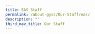 ```yaml
---
title: EAS Staff
permalink: /about-gyss/Our-Staff/eas/
description: ""
third_nav_title: Our Staff
---
```

<!--td {border: 1px solid #cccccc;}br {mso-data-placement:same-cell;}-->

<table xmlns="http://www.w3.org/1999/xhtml" cellspacing="0" cellpadding="0" dir="ltr" border="1" style="table-layout:fixed;font-size:10pt;font-family:Arial;width:0px;border-collapse:collapse;border:none"><colgroup><col width="100"><col width="173"><col width="257"></colgroup><tbody><tr style="height:21px;"><td style="border-top:1px solid #000000;border-right:1px solid #000000;border-bottom:1px solid #000000;border-left:1px solid #000000;overflow:hidden;padding:2px 3px 2px 3px;vertical-align:bottom;font-family:Calibri;font-weight:bold;text-align:center;" data-sheets-value="{&quot;1&quot;:2,&quot;2&quot;:&quot;No&quot;}">No</td><td style="border-top:1px solid #000000;border-right:1px solid #000000;border-bottom:1px solid #000000;overflow:hidden;padding:2px 3px 2px 3px;vertical-align:bottom;font-family:Calibri;font-weight:bold;text-align:center;" data-sheets-value="{&quot;1&quot;:2,&quot;2&quot;:&quot;Job Title&quot;}">Job Title</td><td style="border-top:1px solid #000000;border-right:1px solid #000000;border-bottom:1px solid #000000;overflow:hidden;padding:2px 3px 2px 3px;vertical-align:bottom;font-family:Calibri;font-weight:bold;text-align:center;" data-sheets-value="{&quot;1&quot;:2,&quot;2&quot;:&quot;Name&quot;}">Name</td></tr><tr style="height:21px;"><td style="border-right:1px solid #000000;border-bottom:1px solid #000000;border-left:1px solid #000000;overflow:hidden;padding:2px 3px 2px 3px;vertical-align:bottom;font-family:Calibri;font-weight:normal;text-align:center;" data-sheets-value="{&quot;1&quot;:3,&quot;3&quot;:1}">1</td><td style="border-right:1px solid #000000;border-bottom:1px solid #000000;overflow:hidden;padding:2px 3px 2px 3px;vertical-align:bottom;font-family:Calibri;font-weight:normal;text-align:center;" data-sheets-value="{&quot;1&quot;:2,&quot;2&quot;:&quot;TSO (D&amp;T)&quot;}">TSO (D&amp;T)</td><td style="border-right:1px solid #000000;border-bottom:1px solid #000000;overflow:hidden;padding:2px 3px 2px 3px;vertical-align:bottom;font-family:Calibri;font-weight:normal;" data-sheets-value="{&quot;1&quot;:2,&quot;2&quot;:&quot;Mr Abdul Rahman Bin Talib&quot;}">Mr Abdul Rahman Bin Talib</td></tr><tr style="height:21px;"><td style="border-right:1px solid #000000;border-bottom:1px solid #000000;border-left:1px solid #000000;overflow:hidden;padding:2px 3px 2px 3px;vertical-align:bottom;font-family:Calibri;font-weight:normal;text-align:center;" data-sheets-value="{&quot;1&quot;:3,&quot;3&quot;:2}">2</td><td style="border-right:1px solid #000000;border-bottom:1px solid #000000;overflow:hidden;padding:2px 3px 2px 3px;vertical-align:bottom;font-family:Calibri;font-weight:normal;text-align:center;" data-sheets-value="{&quot;1&quot;:2,&quot;2&quot;:&quot;TSO (Sci Lab)&quot;}">TSO (Sci Lab)</td><td style="border-right:1px solid #000000;border-bottom:1px solid #000000;overflow:hidden;padding:2px 3px 2px 3px;vertical-align:bottom;font-family:Calibri;font-weight:normal;" data-sheets-value="{&quot;1&quot;:2,&quot;2&quot;:&quot;Mrs Chan_Ng Ai Khim&quot;}">Mrs Chan_Ng Ai Khim</td></tr><tr style="height:21px;"><td style="border-right:1px solid #000000;border-bottom:1px solid #000000;border-left:1px solid #000000;overflow:hidden;padding:2px 3px 2px 3px;vertical-align:bottom;font-family:Calibri;font-weight:normal;text-align:center;" data-sheets-value="{&quot;1&quot;:3,&quot;3&quot;:3}">3</td><td style="border-right:1px solid #000000;border-bottom:1px solid #000000;overflow:hidden;padding:2px 3px 2px 3px;vertical-align:bottom;font-family:Calibri;font-weight:normal;text-align:center;" data-sheets-value="{&quot;1&quot;:2,&quot;2&quot;:&quot;TSO (D&amp;T)&quot;}">TSO (D&amp;T)</td><td style="border-right:1px solid #000000;border-bottom:1px solid #000000;overflow:hidden;padding:2px 3px 2px 3px;vertical-align:bottom;font-family:Calibri;font-weight:normal;" data-sheets-value="{&quot;1&quot;:2,&quot;2&quot;:&quot;Mr Chng Kian Hu&quot;}">Mr Chng Kian Hu</td></tr><tr style="height:21px;"><td style="border-right:1px solid #000000;border-bottom:1px solid #000000;border-left:1px solid #000000;overflow:hidden;padding:2px 3px 2px 3px;vertical-align:bottom;font-family:Calibri;font-weight:normal;text-align:center;" data-sheets-value="{&quot;1&quot;:3,&quot;3&quot;:4}">4</td><td style="border-right:1px solid #000000;border-bottom:1px solid #000000;overflow:hidden;padding:2px 3px 2px 3px;vertical-align:bottom;font-family:Calibri;font-size:9pt;font-weight:normal;text-align:center;" data-sheets-value="{&quot;1&quot;:2,&quot;2&quot;:&quot;ICT Manager&quot;}">ICT Manager</td><td style="border-right:1px solid #000000;border-bottom:1px solid #000000;overflow:hidden;padding:2px 3px 2px 3px;vertical-align:bottom;font-family:Calibri;font-weight:normal;" data-sheets-value="{&quot;1&quot;:2,&quot;2&quot;:&quot;Mr Hanafi Bin Razali&quot;}">Mr Hanafi Bin Razali</td></tr><tr style="height:21px;"><td style="border-right:1px solid #000000;border-bottom:1px solid #000000;border-left:1px solid #000000;overflow:hidden;padding:2px 3px 2px 3px;vertical-align:bottom;font-family:Calibri;font-weight:normal;text-align:center;" data-sheets-value="{&quot;1&quot;:3,&quot;3&quot;:5}">5</td><td style="border-right:1px solid #000000;border-bottom:1px solid #000000;overflow:hidden;padding:2px 3px 2px 3px;vertical-align:bottom;font-family:Calibri;font-weight:normal;text-align:center;" data-sheets-value="{&quot;1&quot;:2,&quot;2&quot;:&quot;MSO&quot;}">MSO</td><td style="border-right:1px solid #000000;border-bottom:1px solid #000000;overflow:hidden;padding:2px 3px 2px 3px;vertical-align:bottom;font-family:Calibri;font-weight:normal;" data-sheets-value="{&quot;1&quot;:2,&quot;2&quot;:&quot;Mdm Haryati Bte Abdul Manap&quot;}">Mdm Haryati Bte Abdul Manap</td></tr><tr style="height:21px;"><td style="border-right:1px solid #000000;border-bottom:1px solid #000000;border-left:1px solid #000000;overflow:hidden;padding:2px 3px 2px 3px;vertical-align:bottom;font-family:Calibri;font-weight:normal;text-align:center;" data-sheets-value="{&quot;1&quot;:3,&quot;3&quot;:6}">6</td><td style="border-right:1px solid #000000;border-bottom:1px solid #000000;overflow:hidden;padding:2px 3px 2px 3px;vertical-align:bottom;font-family:Calibri;font-weight:normal;text-align:center;" data-sheets-value="{&quot;1&quot;:2,&quot;2&quot;:&quot;OM&quot;}">OM</td><td style="border-right:1px solid #000000;border-bottom:1px solid #000000;overflow:hidden;padding:2px 3px 2px 3px;vertical-align:bottom;font-family:Calibri;font-weight:normal;" data-sheets-value="{&quot;1&quot;:2,&quot;2&quot;:&quot;Mr Khairul Salleh Bin Abu Bakar&quot;}">Mr Khairul Salleh Bin Abu Bakar</td></tr><tr style="height:21px;"><td style="border-right:1px solid #000000;border-bottom:1px solid #000000;border-left:1px solid #000000;overflow:hidden;padding:2px 3px 2px 3px;vertical-align:bottom;font-family:Calibri;font-weight:normal;text-align:center;" data-sheets-value="{&quot;1&quot;:3,&quot;3&quot;:7}">7</td><td style="border-right:1px solid #000000;border-bottom:1px solid #000000;overflow:hidden;padding:2px 3px 2px 3px;vertical-align:bottom;font-family:Calibri;font-weight:normal;text-align:center;" data-sheets-value="{&quot;1&quot;:2,&quot;2&quot;:&quot;OSO (Sci Lab)&quot;}">OSO (Sci Lab)</td><td style="border-right:1px solid #000000;border-bottom:1px solid #000000;overflow:hidden;padding:2px 3px 2px 3px;vertical-align:bottom;font-family:Calibri;font-weight:normal;" data-sheets-value="{&quot;1&quot;:2,&quot;2&quot;:&quot;Mdm Lee Kuan Siew&quot;}">Mdm Lee Kuan Siew</td></tr><tr style="height:21px;"><td style="border-right:1px solid #000000;border-bottom:1px solid #000000;border-left:1px solid #000000;overflow:hidden;padding:2px 3px 2px 3px;vertical-align:bottom;font-family:Calibri;font-weight:normal;text-align:center;" data-sheets-value="{&quot;1&quot;:3,&quot;3&quot;:8}">8</td><td style="border-right:1px solid #000000;border-bottom:1px solid #000000;overflow:hidden;padding:2px 3px 2px 3px;vertical-align:bottom;font-family:Calibri;font-weight:normal;text-align:center;" data-sheets-value="{&quot;1&quot;:2,&quot;2&quot;:&quot;OSO&quot;}">OSO</td><td style="border-right:1px solid #000000;border-bottom:1px solid #000000;overflow:hidden;padding:2px 3px 2px 3px;vertical-align:bottom;font-family:Calibri;font-weight:normal;color:#222222;" data-sheets-value="{&quot;1&quot;:2,&quot;2&quot;:&quot;Mr Lim Chea Chyang Alan&quot;}">Mr Lim Chea Chyang Alan</td></tr><tr style="height:21px;"><td style="border-right:1px solid #000000;border-bottom:1px solid #000000;border-left:1px solid #000000;overflow:hidden;padding:2px 3px 2px 3px;vertical-align:bottom;font-family:Calibri;font-weight:normal;text-align:center;" data-sheets-value="{&quot;1&quot;:3,&quot;3&quot;:9}">9</td><td style="border-right:1px solid #000000;border-bottom:1px solid #000000;overflow:hidden;padding:2px 3px 2px 3px;vertical-align:bottom;font-family:Calibri;font-weight:normal;text-align:center;" data-sheets-value="{&quot;1&quot;:2,&quot;2&quot;:&quot;AM&quot;}">AM</td><td style="border-right:1px solid #000000;border-bottom:1px solid #000000;overflow:hidden;padding:2px 3px 2px 3px;vertical-align:bottom;font-family:Calibri;font-weight:normal;" data-sheets-value="{&quot;1&quot;:2,&quot;2&quot;:&quot;Ms Mah Ming Choo Judith&quot;}">Ms Mah Ming Choo Judith</td></tr><tr style="height:21px;"><td style="border-right:1px solid #000000;border-bottom:1px solid #000000;border-left:1px solid #000000;overflow:hidden;padding:2px 3px 2px 3px;vertical-align:bottom;font-family:Calibri;font-weight:normal;text-align:center;" data-sheets-value="{&quot;1&quot;:3,&quot;3&quot;:10}">10</td><td style="border-right:1px solid #000000;border-bottom:1px solid #000000;overflow:hidden;padding:2px 3px 2px 3px;vertical-align:bottom;font-family:Calibri;font-weight:normal;text-align:center;" data-sheets-value="{&quot;1&quot;:2,&quot;2&quot;:&quot;OSO&quot;}">OSO</td><td style="border-right:1px solid #000000;border-bottom:1px solid #000000;overflow:hidden;padding:2px 3px 2px 3px;vertical-align:bottom;font-family:Calibri;font-weight:normal;" data-sheets-value="{&quot;1&quot;:2,&quot;2&quot;:&quot;Mdm Marimuthu Pusphawathi&quot;}">Mdm Marimuthu Pusphawathi</td></tr><tr style="height:21px;"><td style="border-right:1px solid #000000;border-bottom:1px solid #000000;border-left:1px solid #000000;overflow:hidden;padding:2px 3px 2px 3px;vertical-align:bottom;font-family:Calibri;font-weight:normal;text-align:center;" data-sheets-value="{&quot;1&quot;:3,&quot;3&quot;:11}">11</td><td style="border-right:1px solid #000000;border-bottom:1px solid #000000;overflow:hidden;padding:2px 3px 2px 3px;vertical-align:bottom;font-family:Calibri;font-weight:normal;text-align:center;" data-sheets-value="{&quot;1&quot;:2,&quot;2&quot;:&quot;ICT Manager&quot;}">ICT Manager</td><td style="border-right:1px solid #000000;border-bottom:1px solid #000000;overflow:hidden;padding:2px 3px 2px 3px;vertical-align:bottom;font-family:Calibri;font-weight:normal;" data-sheets-value="{&quot;1&quot;:2,&quot;2&quot;:&quot;Mr Ng Chi Hung Adrian&quot;}">Mr Ng Chi Hung Adrian</td></tr><tr style="height:21px;"><td style="border-right:1px solid #000000;border-bottom:1px solid #000000;border-left:1px solid #000000;overflow:hidden;padding:2px 3px 2px 3px;vertical-align:bottom;font-family:Calibri;font-weight:normal;text-align:center;" data-sheets-value="{&quot;1&quot;:3,&quot;3&quot;:12}">12</td><td style="border-right:1px solid #000000;border-bottom:1px solid #000000;overflow:hidden;padding:2px 3px 2px 3px;vertical-align:bottom;font-family:Calibri;font-weight:normal;text-align:center;" data-sheets-value="{&quot;1&quot;:2,&quot;2&quot;:&quot;OM&quot;}">OM</td><td style="border-right:1px solid #000000;border-bottom:1px solid #000000;overflow:hidden;padding:2px 3px 2px 3px;vertical-align:bottom;font-family:Calibri;font-weight:normal;" data-sheets-value="{&quot;1&quot;:2,&quot;2&quot;:&quot;Mr Ong Choon Kong&quot;}">Mr Ong Choon Kong</td></tr><tr style="height:21px;"><td style="border-right:1px solid #000000;border-bottom:1px solid #000000;border-left:1px solid #000000;overflow:hidden;padding:2px 3px 2px 3px;vertical-align:bottom;font-family:Calibri;font-weight:normal;text-align:center;" data-sheets-value="{&quot;1&quot;:3,&quot;3&quot;:13}">13</td><td style="border-right:1px solid #000000;border-bottom:1px solid #000000;overflow:hidden;padding:2px 3px 2px 3px;vertical-align:bottom;font-family:Calibri;font-weight:normal;text-align:center;" data-sheets-value="{&quot;1&quot;:2,&quot;2&quot;:&quot;OSO&quot;}">OSO</td><td style="border-right:1px solid #000000;border-bottom:1px solid #000000;overflow:hidden;padding:2px 3px 2px 3px;vertical-align:bottom;font-family:Calibri;font-weight:normal;" data-sheets-value="{&quot;1&quot;:2,&quot;2&quot;:&quot;Mdm Ong Mui Yong Alice&quot;}">Mdm Ong Mui Yong Alice</td></tr><tr style="height:21px;"><td style="border-right:1px solid #000000;border-bottom:1px solid #000000;border-left:1px solid #000000;overflow:hidden;padding:2px 3px 2px 3px;vertical-align:bottom;font-family:Calibri;font-weight:normal;text-align:center;" data-sheets-value="{&quot;1&quot;:3,&quot;3&quot;:14}">14</td><td style="border-right:1px solid #000000;border-bottom:1px solid #000000;overflow:hidden;padding:2px 3px 2px 3px;vertical-align:bottom;font-family:Calibri;font-weight:normal;text-align:center;" data-sheets-value="{&quot;1&quot;:2,&quot;2&quot;:&quot;OSO&quot;}">OSO</td><td style="border-right:1px solid #000000;border-bottom:1px solid #000000;overflow:hidden;padding:2px 3px 2px 3px;vertical-align:bottom;font-family:Calibri;font-weight:normal;" data-sheets-value="{&quot;1&quot;:2,&quot;2&quot;:&quot;Mdm Pon Malarvili Ponnampalm&quot;}">Mdm Pon Malarvili Ponnampalm</td></tr><tr style="height:21px;"><td style="border-right:1px solid #000000;border-bottom:1px solid #000000;border-left:1px solid #000000;overflow:hidden;padding:2px 3px 2px 3px;vertical-align:bottom;font-family:Calibri;font-weight:normal;text-align:center;" data-sheets-value="{&quot;1&quot;:3,&quot;3&quot;:15}">15</td><td style="border-right:1px solid #000000;border-bottom:1px solid #000000;overflow:hidden;padding:2px 3px 2px 3px;vertical-align:bottom;font-family:Calibri;font-weight:normal;text-align:center;" data-sheets-value="{&quot;1&quot;:2,&quot;2&quot;:&quot;TSO (Sci Lab)&quot;}">TSO (Sci Lab)</td><td style="border-right:1px solid #000000;border-bottom:1px solid #000000;overflow:hidden;padding:2px 3px 2px 3px;vertical-align:bottom;font-family:Calibri;font-weight:normal;" data-sheets-value="{&quot;1&quot;:2,&quot;2&quot;:&quot;Ms Siti Aishah Bte Mohamed Salleh&quot;}">Ms Siti Aishah Bte Mohamed Salleh</td></tr><tr style="height:21px;"><td style="border-right:1px solid #000000;border-bottom:1px solid #000000;border-left:1px solid #000000;overflow:hidden;padding:2px 3px 2px 3px;vertical-align:bottom;font-family:Calibri;font-weight:normal;text-align:center;" data-sheets-value="{&quot;1&quot;:3,&quot;3&quot;:16}">16</td><td style="border-right:1px solid #000000;border-bottom:1px solid #000000;overflow:hidden;padding:2px 3px 2px 3px;vertical-align:bottom;font-family:Calibri;font-weight:normal;text-align:center;" data-sheets-value="{&quot;1&quot;:2,&quot;2&quot;:&quot;AE&quot;}">AE</td><td style="border-right:1px solid #000000;border-bottom:1px solid #000000;overflow:hidden;padding:2px 3px 2px 3px;vertical-align:bottom;font-family:Calibri;font-weight:normal;" data-sheets-value="{&quot;1&quot;:2,&quot;2&quot;:&quot;Mr Tan Pang Kok&quot;}">Mr Tan Pang Kok</td></tr><tr style="height:21px;"><td style="border-right:1px solid #000000;border-bottom:1px solid #000000;border-left:1px solid #000000;overflow:hidden;padding:2px 3px 2px 3px;vertical-align:bottom;font-family:Calibri;font-weight:normal;text-align:center;" data-sheets-value="{&quot;1&quot;:3,&quot;3&quot;:17}">17</td><td style="border-right:1px solid #000000;border-bottom:1px solid #000000;overflow:hidden;padding:2px 3px 2px 3px;vertical-align:bottom;font-family:Calibri;font-weight:normal;text-align:center;" data-sheets-value="{&quot;1&quot;:2,&quot;2&quot;:&quot;MSO&quot;}">MSO</td><td style="border-right:1px solid #000000;border-bottom:1px solid #000000;overflow:hidden;padding:2px 3px 2px 3px;vertical-align:bottom;font-family:Calibri;font-weight:normal;" data-sheets-value="{&quot;1&quot;:2,&quot;2&quot;:&quot;Mdm Wong Mei Chan Helen&quot;}">Mdm Wong Mei Chan Helen</td></tr><tr style="height:21px;"><td style="border-right:1px solid #000000;border-bottom:1px solid #000000;border-left:1px solid #000000;overflow:hidden;padding:2px 3px 2px 3px;vertical-align:bottom;font-family:Calibri;font-weight:normal;text-align:center;" data-sheets-value="{&quot;1&quot;:3,&quot;3&quot;:18}">18</td><td style="border-right:1px solid #000000;border-bottom:1px solid #000000;overflow:hidden;padding:2px 3px 2px 3px;vertical-align:bottom;font-family:Calibri;font-weight:normal;text-align:center;" data-sheets-value="{&quot;1&quot;:2,&quot;2&quot;:&quot;TA-F&amp;N&quot;}">TA-F&amp;N</td><td style="border-right:1px solid #000000;border-bottom:1px solid #000000;overflow:hidden;padding:2px 3px 2px 3px;vertical-align:bottom;font-family:Calibri;font-weight:normal;" data-sheets-value="{&quot;1&quot;:2,&quot;2&quot;:&quot;Miss Mok Siu Kian Alicia&quot;}">Miss Mok Siu Kian Alicia</td></tr><tr style="height:21px;"><td style="border-right:1px solid #000000;border-bottom:1px solid #000000;border-left:1px solid #000000;overflow:hidden;padding:2px 3px 2px 3px;vertical-align:bottom;font-family:Calibri;font-weight:normal;text-align:center;" data-sheets-value="{&quot;1&quot;:3,&quot;3&quot;:19}">19</td><td style="border-right:1px solid #000000;border-bottom:1px solid #000000;overflow:hidden;padding:2px 3px 2px 3px;vertical-align:bottom;font-family:Calibri;font-weight:normal;text-align:center;" data-sheets-value="{&quot;1&quot;:2,&quot;2&quot;:&quot;(NCS) DE&quot;}">(NCS) DE</td><td style="border-right:1px solid #000000;border-bottom:1px solid #000000;overflow:hidden;padding:2px 3px 2px 3px;vertical-align:bottom;font-family:Calibri;font-weight:normal;" data-sheets-value="{&quot;1&quot;:2,&quot;2&quot;:&quot;Miss Nur Arnishazlyn Bte Muhamad Nor&quot;}">Miss Nur Arnishazlyn Bte Muhamad Nor</td></tr><tr style="height:21px;"><td style="border-right:1px solid #000000;border-bottom:1px solid #000000;border-left:1px solid #000000;overflow:hidden;padding:2px 3px 2px 3px;vertical-align:bottom;font-family:Calibri;font-weight:normal;text-align:center;" data-sheets-value="{&quot;1&quot;:3,&quot;3&quot;:20}">20</td><td style="border-right:1px solid #000000;border-bottom:1px solid #000000;overflow:hidden;padding:2px 3px 2px 3px;vertical-align:bottom;font-family:Calibri;font-weight:normal;text-align:center;" data-sheets-value="{&quot;1&quot;:2,&quot;2&quot;:&quot;(NCS) DE&quot;}">(NCS) DE</td><td style="border-right:1px solid #000000;border-bottom:1px solid #000000;overflow:hidden;padding:2px 3px 2px 3px;vertical-align:bottom;font-family:Calibri;font-weight:normal;" data-sheets-value="{&quot;1&quot;:2,&quot;2&quot;:&quot;Mr Lam Man Chin&quot;}">Mr Lam Man Chin</td></tr><tr style="height:21px;"><td style="border-right:1px solid #000000;border-bottom:1px solid #000000;border-left:1px solid #000000;overflow:hidden;padding:2px 3px 2px 3px;vertical-align:bottom;font-family:Calibri;font-weight:normal;text-align:center;" data-sheets-value="{&quot;1&quot;:3,&quot;3&quot;:21}">21</td><td style="border-right:1px solid #000000;border-bottom:1px solid #000000;overflow:hidden;padding:2px 3px 2px 3px;vertical-align:bottom;font-family:Calibri;font-weight:normal;text-align:center;" data-sheets-value="{&quot;1&quot;:2,&quot;2&quot;:&quot;Library Assistant&quot;}">Library Assistant</td><td style="border-right:1px solid #000000;border-bottom:1px solid #000000;overflow:hidden;padding:2px 3px 2px 3px;vertical-align:bottom;font-family:Calibri;font-weight:normal;" data-sheets-value="{&quot;1&quot;:2,&quot;2&quot;:&quot;Ms Nurliza Bte Salim&quot;}">Ms Nurliza Bte Salim</td></tr><tr style="height:21px;"><td style="border-right:1px solid #000000;border-bottom:1px solid #000000;border-left:1px solid #000000;overflow:hidden;padding:2px 3px 2px 3px;vertical-align:bottom;font-family:Calibri;font-weight:normal;text-align:center;" data-sheets-value="{&quot;1&quot;:3,&quot;3&quot;:22}">22</td><td style="border-right:1px solid #000000;border-bottom:1px solid #000000;overflow:hidden;padding:2px 3px 2px 3px;vertical-align:bottom;font-family:Calibri;font-size:8pt;font-weight:normal;text-align:center;" data-sheets-value="{&quot;1&quot;:2,&quot;2&quot;:&quot;Reception cum \n Admin Asst&quot;}">Reception cum<br>Admin Asst</td><td style="border-right:1px solid #000000;border-bottom:1px solid #000000;overflow:hidden;padding:2px 3px 2px 3px;vertical-align:bottom;font-family:Calibri;font-weight:normal;" data-sheets-value="{&quot;1&quot;:2,&quot;2&quot;:&quot;Ms Teo Lak Loy Jean&quot;}">Ms Teo Lak Loy Jean</td></tr><tr style="height:21px;"><td style="border-right:1px solid #000000;border-bottom:1px solid #000000;border-left:1px solid #000000;overflow:hidden;padding:2px 3px 2px 3px;vertical-align:bottom;font-family:Calibri;font-weight:normal;text-align:center;" data-sheets-value="{&quot;1&quot;:3,&quot;3&quot;:23}">23</td><td style="border-right:1px solid #000000;border-bottom:1px solid #000000;overflow:hidden;padding:2px 3px 2px 3px;vertical-align:bottom;font-family:Calibri;font-weight:normal;text-align:center;" data-sheets-value="{&quot;1&quot;:2,&quot;2&quot;:&quot;SHA&quot;}">SHA</td><td style="border-right:1px solid #000000;border-bottom:1px solid #000000;overflow:hidden;padding:2px 3px 2px 3px;vertical-align:bottom;font-family:Calibri;font-weight:normal;" data-sheets-value="{&quot;1&quot;:2,&quot;2&quot;:&quot;Miss Renie Shazleena Bte Rosmadi&quot;}">Miss Renie Shazleena Bte Rosmadi</td></tr><tr style="height:21px;"><td style="border-right:1px solid #000000;border-bottom:1px solid #000000;border-left:1px solid #000000;overflow:hidden;padding:2px 3px 2px 3px;vertical-align:bottom;font-family:Calibri;font-weight:normal;text-align:center;" data-sheets-value="{&quot;1&quot;:3,&quot;3&quot;:24}">24</td><td style="border-right:1px solid #000000;border-bottom:1px solid #000000;overflow:hidden;padding:2px 3px 2px 3px;vertical-align:bottom;font-family:Calibri;font-weight:normal;text-align:center;" data-sheets-value="{&quot;1&quot;:2,&quot;2&quot;:&quot;OPS Printing&quot;}">OPS Printing</td><td style="border-right:1px solid #000000;border-bottom:1px solid #000000;overflow:hidden;padding:2px 3px 2px 3px;vertical-align:bottom;font-family:Calibri;font-weight:normal;" data-sheets-value="{&quot;1&quot;:2,&quot;2&quot;:&quot;Mrs Song King Wah (Jasmine)&quot;}">Mrs Song King Wah (Jasmine)</td></tr></tbody></table>